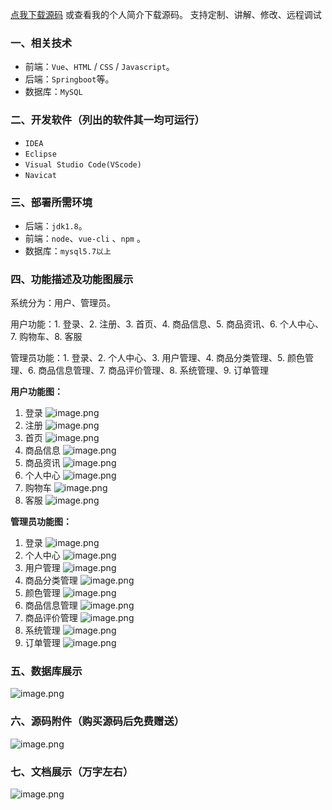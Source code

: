 [点我下载源码](https://www.oneprosol.com/detail/50d617707d2841ba9c1d4044c48c2e77) 
或查看我的个人简介下载源码。
支持定制、讲解、修改、远程调试

### 一、相关技术

- 前端：`Vue`、`HTML` / `CSS` / `Javascript`。
- 后端：`Springboot`等。
- 数据库：`MySQL`

### 二、开发软件（列出的软件其一均可运行）

- `IDEA`
- `Eclipse`
- `Visual Studio Code(VScode)`
- `Navicat`

### 三、部署所需环境

- 后端：`jdk1.8`。
- 前端：`node`、`vue-cli` 、`npm`  。
- 数据库：`mysql5.7以上`

### 四、功能描述及功能图展示

系统分为：用户、管理员。

用户功能：1. 登录、2. 注册、3. 首页、4. 商品信息、5. 商品资讯、6. 个人中心、7. 购物车、8. 客服

管理员功能：1. 登录、2. 个人中心、3. 用户管理、4. 商品分类管理、5. 颜色管理、6. 商品信息管理、7. 商品评价管理、8. 系统管理、9. 订单管理

**用户功能图：**

1. 登录
   ![image.png](https://pic.picprosol.com/user_upload/47a0c8c315464e69858d8da56b2d15ba/2024-12-18%2013:29:38_image.png)
2. 注册
   ![image.png](https://pic.picprosol.com/user_upload/47a0c8c315464e69858d8da56b2d15ba/2024-12-18%2013:29:44_image.png)
3. 首页
   ![image.png](https://pic.picprosol.com/user_upload/47a0c8c315464e69858d8da56b2d15ba/2024-12-18%2013:30:12_image.png)
4. 商品信息
   ![image.png](https://pic.picprosol.com/user_upload/47a0c8c315464e69858d8da56b2d15ba/2024-12-18%2013:30:44_image.png)
5. 商品资讯
   ![image.png](https://pic.picprosol.com/user_upload/47a0c8c315464e69858d8da56b2d15ba/2024-12-18%2013:30:57_image.png)
6. 个人中心
   ![image.png](https://pic.picprosol.com/user_upload/47a0c8c315464e69858d8da56b2d15ba/2024-12-18%2013:31:03_image.png)
7. 购物车
   ![image.png](https://pic.picprosol.com/user_upload/47a0c8c315464e69858d8da56b2d15ba/2024-12-18%2013:31:09_image.png)
8. 客服
   ![image.png](https://pic.picprosol.com/user_upload/47a0c8c315464e69858d8da56b2d15ba/2024-12-18%2013:31:25_image.png)

**管理员功能图：**

1. 登录
   ![image.png](https://pic.picprosol.com/user_upload/47a0c8c315464e69858d8da56b2d15ba/2024-12-18%2013:31:53_image.png)
2. 个人中心
   ![image.png](https://pic.picprosol.com/user_upload/47a0c8c315464e69858d8da56b2d15ba/2024-12-18%2013:32:04_image.png)
3. 用户管理
   ![image.png](https://pic.picprosol.com/user_upload/47a0c8c315464e69858d8da56b2d15ba/2024-12-18%2013:32:09_image.png)
4. 商品分类管理
   ![image.png](https://pic.picprosol.com/user_upload/47a0c8c315464e69858d8da56b2d15ba/2024-12-18%2013:32:15_image.png)
5. 颜色管理
   ![image.png](https://pic.picprosol.com/user_upload/47a0c8c315464e69858d8da56b2d15ba/2024-12-18%2013:32:20_image.png)
6. 商品信息管理
   ![image.png](https://pic.picprosol.com/user_upload/47a0c8c315464e69858d8da56b2d15ba/2024-12-18%2013:32:24_image.png)
7. 商品评价管理
   ![image.png](https://pic.picprosol.com/user_upload/47a0c8c315464e69858d8da56b2d15ba/2024-12-18%2013:32:29_image.png)
8. 系统管理
   ![image.png](https://pic.picprosol.com/user_upload/47a0c8c315464e69858d8da56b2d15ba/2024-12-18%2013:32:36_image.png)
9. 订单管理
   ![image.png](https://pic.picprosol.com/user_upload/47a0c8c315464e69858d8da56b2d15ba/2024-12-18%2013:32:48_image.png)

### 五、数据库展示

![image.png](https://pic.picprosol.com/user_upload/47a0c8c315464e69858d8da56b2d15ba/2024-12-18%2013:33:36_image.png)

### 六、源码附件（购买源码后免费赠送）

![image.png](https://pic.picprosol.com/user_upload/47a0c8c315464e69858d8da56b2d15ba/2024-12-18%2013:34:23_image.png)

### 七、文档展示（万字左右）

![image.png](https://pic.picprosol.com/user_upload/47a0c8c315464e69858d8da56b2d15ba/2024-12-18%2013:34:50_image.png)
